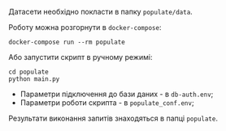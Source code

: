 Датасети необхідно покласти в папку ```populate/data```.

Роботу можна розгорнути в ```docker-compose```:
```shell
docker-compose run --rm populate
```

Або запустити скрипт в ручному режимі:
```shess
cd populate
python main.py
```

* Параметри підключення до бази даних - в ```db-auth.env```;
* Параметри роботи скрипта - в ```populate_conf.env```;

Результати виконання запитів знаходяться в папці ```populate```.
